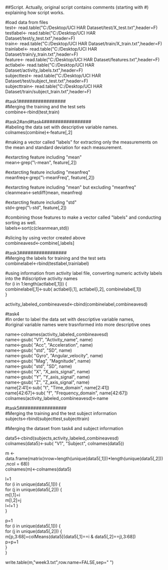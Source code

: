 ##Script.
Actually, original script contains comments (starting with #) explaining how script works.  
 
\#load data from files  
test<- read.table("C:/Desktop/UCI HAR Dataset/test/X_test.txt",header=F)  
testlabel<- read.table("C:/Desktop/UCI HAR Dataset/test/y_test.txt",header=F)  
train<- read.table("C:/Desktop/UCI HAR Dataset/train/X_train.txt",header=F)  
trainlabel<- read.table("C:/Desktop/UCI HAR Dataset/train/y_train.txt",header=F)  
feature<- read.table("C:/Desktop/UCI HAR Dataset/features.txt",header=F)  
actlabel<- read.table("C:/Desktop/UCI HAR Dataset/activity_labels.txt",header=F)  
subjecttest<- read.table("C:/Desktop/UCI HAR Dataset/test/subject_test.txt",header=F)  
subjecttrain<- read.table("C:/Desktop/UCI HAR Dataset/train/subject_train.txt",header=F)  

\#task1#################  
\#Merging the training and the test sets  
combine<-rbind(test,train)  
  
\#task2#and#task4#################   
\#labeling the data set with descriptive variable names.   
colnames(combine)<-feature[,2]  
  
\#making a vector called "labels" for extracting only the measurements on the mean and   standard deviation for each measurement.  
  
\#extarcting feature including "mean"  
mean<-grep("\\-mean", feature[,2])   
    
\#extarcting feature including "meanfreq"  
meanfreq<-grep("\\-meanFreq", feature[,2])   
  
\#extarcting feature including "mean" but excluding "meanfreq"  
cleanmean<-setdiff(mean, meanfreq)  
  
\#extarcting feature including "std"  
std<-grep("\\-std", feature[,2])   
  
\#combining those features to make a vector called "labels" and conducting sorting as well.  
labels<-sort(c(cleanmean,std))  

  
\#slicing by using vector created above  
combineavesd<-combine[,labels]  
  
\#task3#################  
\#Merging the labels for training and the test sets  
combinelabel<-rbind(testlabel,trainlabel)  
  
\#using information from activity label file, converting numeric activity labels into the   \#discriptive activity names  
for (i in 1:length(actlabel[,1])) {  
 combinelabel[,1]<-sub( actlabel[i,1],  actlabel[i,2], combinelabel[,1])  
}  
  
activity_labeled_combineavesd<-cbind(combinelabel,combineavesd)  
  
\#task4  
\#In order to label the data set with descriptive variable names,  
\#original variable names were trasnformed into more descriptive ones  
  
name<-colnames(activity_labeled_combineavesd)  
name<-gsub( "V1", "Activity_name", name)  
name<-gsub( "Acc", "Acceleration", name)  
name<-gsub( "std", "SD", name)  
name<-gsub( "Gyro", "Angular_velocity", name)  
name<-gsub( "Mag", "Magnitude", name)  
name<-gsub( "std", "SD", name)  
name<-gsub( "X", "X_axis_signal", name)  
name<-gsub( "Y", "Y_axis_signal", name)  
name<-gsub( "Z", "Z_axis_signal", name)  
name[2:41]<-sub( "t", "Time_domain", name[2:41])  
name[42:67]<-sub( "f", "Frequency_domain", name[42:67])  
colnames(activity_labeled_combineavesd)<-name  
  
  
\#task5#################  
\#Merging the training and the test subject information  
subjects<-rbind(subjecttest,subjecttrain)  
  
\#Merging the dataset from task4 and subject information  
  
data5<-cbind(subjects,activity_labeled_combineavesd)    
colnames(data5)<-sub( "V1", "Subject", colnames(data5))  
  
  
m <- data.frame(matrix(nrow=length(unique(data5[,1]))*length(unique(data5[,2])),ncol = 68))  
colnames(m)<-colnames(data5)  
  
l=1  
for (i in unique(data5[,1])) {  
 for (j in unique(data5[,2])) {  
   m[l,1]=i  
   m[l,2]=j  
   l=l+1
}  
}  
  
p=1  
for (i in unique(data5[,1])) {  
 for (j in unique(data5[,2])) {  
  m[p,3:68]=colMeans(data5[(data5[,1]==i & data5[,2]==j),3:68])  
  p=p+1  
}   
}  
    
write.table(m,"week3.txt",row.name=FALSE,sep=" ")  

  